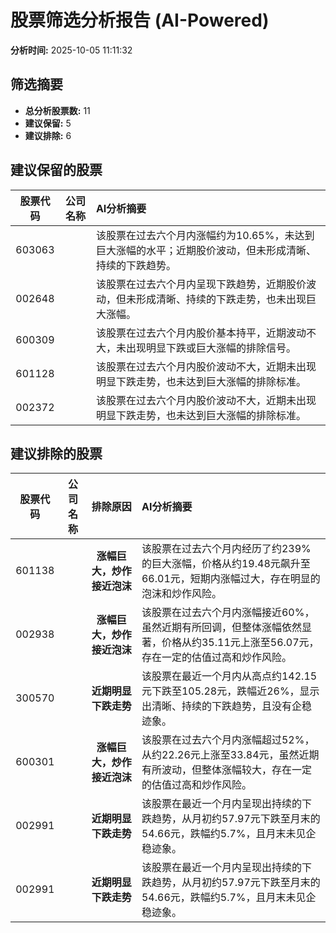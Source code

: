 # 股票筛选分析报告 (AI-Powered)

**分析时间:** 2025-10-05 11:11:32

## 筛选摘要

- **总分析股票数:** 11
- **建议保留:** 5
- **建议排除:** 6

## 建议保留的股票

| 股票代码 | 公司名称 | AI分析摘要 |
|:---:|:---:|:---|
| 603063 |  | 该股票在过去六个月内涨幅约为10.65%，未达到巨大涨幅的水平；近期股价波动，但未形成清晰、持续的下跌趋势。 |
| 002648 |  | 该股票在过去六个月内呈现下跌趋势，近期股价波动，但未形成清晰、持续的下跌走势，也未出现巨大涨幅。 |
| 600309 |  | 该股票在过去六个月内股价基本持平，近期波动不大，未出现明显下跌或巨大涨幅的排除信号。 |
| 601128 |  | 该股票在过去六个月内股价波动不大，近期未出现明显下跌走势，也未达到巨大涨幅的排除标准。 |
| 002372 |  | 该股票在过去六个月内股价波动不大，近期未出现明显下跌走势，也未达到巨大涨幅的排除标准。 |

## 建议排除的股票

| 股票代码 | 公司名称 | 排除原因 | AI分析摘要 |
|:---:|:---:|:---:|:---|
| 601138 |  | **涨幅巨大，炒作接近泡沫** | 该股票在过去六个月内经历了约239%的巨大涨幅，价格从约19.48元飙升至66.01元，短期内涨幅过大，存在明显的泡沫和炒作风险。 |
| 002938 |  | **涨幅巨大，炒作接近泡沫** | 该股票在过去六个月内涨幅接近60%，虽然近期有所回调，但整体涨幅依然显著，价格从约35.11元上涨至56.07元，存在一定的估值过高和炒作风险。 |
| 300570 |  | **近期明显下跌走势** | 该股票在最近一个月内从高点约142.15元下跌至105.28元，跌幅近26%，显示出清晰、持续的下跌趋势，且没有企稳迹象。 |
| 600301 |  | **涨幅巨大，炒作接近泡沫** | 该股票在过去六个月内涨幅超过52%，从约22.26元上涨至33.84元，虽然近期有所波动，但整体涨幅较大，存在一定的估值过高和炒作风险。 |
| 002991 |  | **近期明显下跌走势** | 该股票在最近一个月内呈现出持续的下跌趋势，从月初约57.97元下跌至月末的54.66元，跌幅约5.7%，且月末未见企稳迹象。 |
| 002991 |  | **近期明显下跌走势** | 该股票在最近一个月内呈现出持续的下跌趋势，从月初约57.97元下跌至月末的54.66元，跌幅约5.7%，且月末未见企稳迹象。 |
